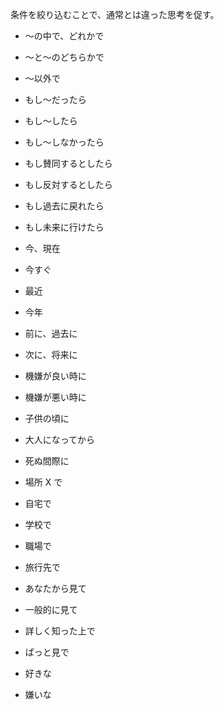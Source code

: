 条件を絞り込むことで、通常とは違った思考を促す。

- 〜の中で、どれかで
- 〜と〜のどちらかで
- 〜以外で

- もし〜だったら
- もし〜したら
- もし〜しなかったら
- もし賛同するとしたら
- もし反対するとしたら
- もし過去に戻れたら
- もし未来に行けたら

- 今、現在
- 今すぐ
- 最近
- 今年
- 前に、過去に
- 次に、将来に
- 機嫌が良い時に
- 機嫌が悪い時に
- 子供の頃に
- 大人になってから
- 死ぬ間際に

- 場所 X で
- 自宅で
- 学校で
- 職場で
- 旅行先で

- あなたから見て
- 一般的に見て

- 詳しく知った上で
- ぱっと見で

- 好きな
- 嫌いな
